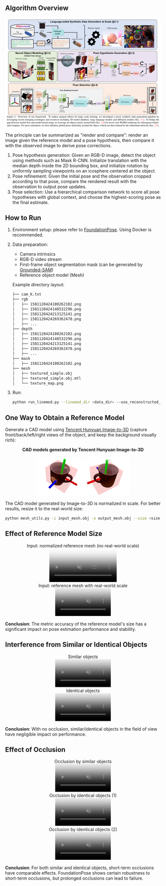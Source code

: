 ## Algorithm Overview
![Framework](images/framework.png)

The principle can be summarized as "render and compare": render an image given the reference model and a pose hypothesis, then compare it with the observed image to derive pose corrections.
1. Pose hypothesis generation: Given an RGB-D image, detect the object using methods such as Mask R-CNN. Initialize translation with the median depth inside the 2D bounding box, and initialize rotation by uniformly sampling viewpoints on an icosphere centered at the object.
2. Pose refinement: Given the initial pose and the observation cropped according to that pose, compare the rendered result with the observation to output pose updates.
3. Pose selection: Use a hierarchical comparison network to score all pose hypotheses with global context, and choose the highest-scoring pose as the final estimate.


## How to Run
1. Environment setup: please refer to [FoundationPose](https://github.com/NVlabs/FoundationPose). Using Docker is recommended.
2. Data preparation:
   - Camera intrinsics
   - RGB-D video stream
   - First-frame object segmentation mask (can be generated by [Grounded-SAM](https://github.com/IDEA-Research/Grounded-Segment-Anything))
   - Reference object model (Mesh)

   Example directory layout:
   ```
   ├── cam_K.txt
   ├── rgb
   │   ├── 1581120424100262102.png
   │   ├── 1581120424148532296.png
   │   ├── 1581120424213125141.png
   │   ├── 1581120424269362478.png
   │   ├── ...
   ├── depth
   │   ├── 1581120424100262102.png
   │   ├── 1581120424148532296.png
   │   ├── 1581120424213125141.png
   │   ├── 1581120424269362478.png
   │   ├── ...
   ├── mask
   │   ├── 1581120424100262102.png
   ├── mesh
   │   ├── textured_simple.obj
   │   ├── textured_simple.obj.mtl
   │   └── texture_map.png
   ```
3. Run:
   ```bash
   python run_linemod.py --linemod_dir <data_dir> --use_reconstructed_mesh 0
   ```


## One Way to Obtain a Reference Model
Generate a CAD model using [Tencent Hunyuan Image-to-3D](https://3d.hunyuan.tencent.com/) (capture front/back/left/right views of the object, and keep the background visually rich):
<p align="center"><b>CAD models generated by Tencent Hunyuan Image-to-3D</b></p>
<p align="center">
  <img src="images/image_to_3D1.png" alt="CAD-from-image-1" width="32%">
  <img src="images/image_to_3D2.png" alt="CAD-from-image-2" width="28%">
  <!-- more images may exist in the original doc -->
  <!-- ... -->
  <!-- end of truncated content note -->
  
</p>

The CAD model generated by Image-to-3D is normalized in scale. For better results, resize it to the real-world size:
```bash
python mesh_utils.py -i input_mesh.obj -o output_mesh.obj --size <size along the smallest OBB extent(meters)>
```


## Effect of Reference Model Size

<div align="center">
  <figure style="display:inline-block;margin:0 8px;text-align:center;">
    <figcaption>Input: normalized reference mesh (no real-world scale)</figcaption>
    <video src="https://github.com/user-attachments/assets/afb7548f-dec5-42e0-ac96-f68508134305" width="60%" autoplay muted loop playsinline controls poster="images/posters/uniformed_size.jpg"></video>
    <br>
  </figure>

  <figure style="display:inline-block;margin:0 8px;text-align:center;">
    <figcaption>Input: reference mesh with real-world scale</figcaption>
    <video src="https://github.com/user-attachments/assets/828ab75d-b6e6-46b3-949a-f23a7986d6cf" width="60%" autoplay muted loop playsinline controls poster="images/posters/real_size.jpg"></video>
    <br>
  </figure>
  
</div>


**Conclusion**: The metric accuracy of the reference model's size has a significant impact on pose estimation performance and stability.


## Interference from Similar or Identical Objects

<div align="center">
  <figure style="display:inline-block;margin:0 8px;text-align:center;">
    <figcaption>Similar objects</figcaption>
    <video src="https://github.com/user-attachments/assets/a5930412-c449-43ce-951c-cbae3052ab23" width="60%" autoplay muted loop playsinline controls poster="images/posters/no_occlusion_similar.jpg"></video>
    <br>
  </figure>
  <figure style="display:inline-block;margin:0 8px;text-align:center;">
    <figcaption>Identical objects</figcaption>
    <video src="https://github.com/user-attachments/assets/676d984c-ed7f-447e-806f-2a0a21a2c393" width="60%" autoplay muted loop playsinline controls poster="images/posters/no_occlusion_same.jpg"></video>
    <br>
  </figure>
</div>

**Conclusion**: With no occlusion, similar/identical objects in the field of view have negligible impact on performance.

## Effect of Occlusion

<div align="center">
  <figure style="display:inline-block;margin:0 6px;text-align:center;">
    <figcaption>Occlusion by similar objects</figcaption>
    <video src="https://github.com/user-attachments/assets/69a8655a-5bf7-440d-adb4-0f1a9b8f7b06" width="60%" autoplay muted loop playsinline controls poster="images/posters/occlusion_similar.jpg"></video>
    <br>
  </figure>
  <figure style="display:inline-block;margin:0 6px;text-align:center;">
    <figcaption>Occlusion by identical objects (1)</figcaption>
    <video src="https://github.com/user-attachments/assets/336798cd-f437-4a66-bf24-8e6a297b47ed" width="60%" autoplay muted loop playsinline controls poster="images/posters/occlusion_same1.jpg"></video>
    <br>
  </figure>
  <figure style="display:inline-block;margin:0 6px;text-align:center;">
    <figcaption>Occlusion by identical objects (2)</figcaption>
    <video src="https://github.com/user-attachments/assets/cd4c5ac8-e83c-4c25-91c2-8b3fd2996747" width="60%" autoplay muted loop playsinline controls poster="images/posters/occlusion_same2.jpg"></video>
    <br>
  </figure>
</div>


**Conclusion**: For both similar and identical objects, short-term occlusions have comparable effects. FoundationPose shows certain robustness to short-term occlusions, but prolonged occlusions can lead to failure.


